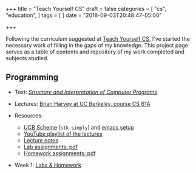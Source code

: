 +++
title = "Teach Yourself CS"
draft = false
categories = [
  "cs",
  "education",
]
tags = [
]
date = "2018-09-03T20:48:47-05:00"

+++

Following the curriculum suggested at [Teach Yourself CS](https://teachyourselfcs.com/), I've started
the necessary work of filling in the gaps of my knowledge. This project page serves as a table of
contents and repository of my work completed and subjects studied.

## Programming

- Text: _[Structure and Interpretation of Computer Programs](https://mitpress.mit.edu/sites/default/files/sicp/full-text/book/book.html)_
- Lectures: [Brian Harvey at UC Berkeley, course CS 61A](https://archive.org/details/ucberkeley-webcast-PL3E89002AA9B9879E?sort=titleSorter)
- Resources:
  - [UCB Scheme](https://inst.eecs.berkeley.edu/~scheme/) [`stk-simply`] and [emacs setup](https://www-users.cs.umn.edu/~gini/1901-07s/emacs_scheme/)
  - [YouTube playlist of the lectures](https://www.youtube.com/playlist?list=PLhMnuBfGeCDNgVzLPxF9o5UNKG1b-LFY9)
  - [Lecture notes](https://inst.eecs.berkeley.edu/~cs61a/reader/notes.pdf)
  - [Lab assignments: pdf](https://inst.eecs.berkeley.edu/~cs61a/reader/nodate-labs.pdf)
  - [Homework assignments: pdf](https://inst.eecs.berkeley.edu/~cs61a/reader/nodate-hw.pdf)

- Week 1: [Labs & Homework](https://github.com/chrisbodhi/teach-yourself-cs/tree/master/programming/wk1)
